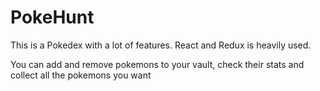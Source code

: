 # PokeHunt
This is a Pokedex with a lot of features.
React and Redux is heavily used.

You can add and remove pokemons to your vault, check their stats and collect all the pokemons you want

